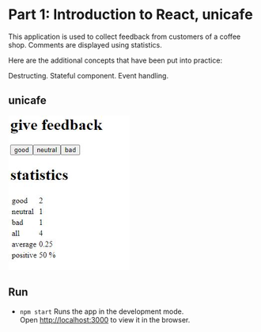 # Part 1: Introduction to React, unicafe

This application is used to collect feedback from customers of a coffee shop. Comments are displayed using statistics.

Here are the additional concepts that have been put into practice:

Destructing. Stateful component. Event handling.

## unicafe

![](/part1/images/P1_EX_unicafe.JPG)

## Run 
- `npm start`
Runs the app in the development mode.<br />
Open [http://localhost:3000](http://localhost:3000) to view it in the browser.